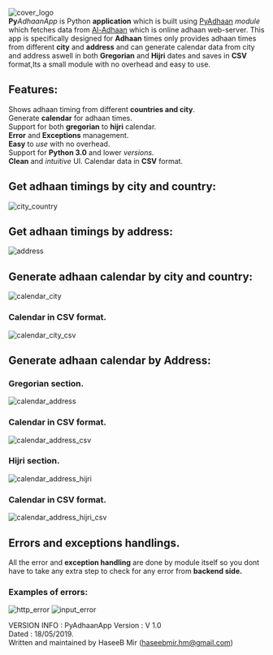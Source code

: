 ![cover_logo](https://github.com/haseeb-heaven/PyAdhaanApp/blob/master/resources/pyadhaan_logo.png?raw=true "")</br>
**Py**_AdhaanApp_ is Python **application** which is built using [PyAdhaan](https://github.com/haseeb-heaven/PyAdhaan) _module_ which fetches data from [Al-Adhaan]("https://aladhan.com/") which is online adhaan web-server.
This app is specifically designed for **Adhaan** times only provides adhaan times from different **city** and **address** and can generate calendar data from city and address aswell in both **Gregorian** and **Hijri** dates and saves in **CSV** format,Its a small module with no overhead and easy to use.

## Features:
Shows adhaan timing from different **countries and city**.</br>
Generate **calendar** for adhaan times.</br>
Support for both **gregorian** to **hijri** calendar.</br>
**Error** and **Exceptions** management.</br>
**Easy** to _use_ with no overhead.</br>
Support for **Python 3.0** and lower _versions_.</br>
**Clean** and _intuitive_ UI.
Calendar data in **CSV** format.

## Get adhaan timings by city and country:
![city_country](https://github.com/haseeb-heaven/PyAdhaanApp/blob/master/resources/prayer_timings_city.png?raw=true "") 

## Get adhaan timings by address:
![address](https://github.com/haseeb-heaven/PyAdhaanApp/blob/master/resources/prayer_timings_address.png?raw=true "") 

## Generate adhaan calendar by city and country:
![calendar_city](https://github.com/haseeb-heaven/PyAdhaanApp/blob/master/resources/prayer_calendar_city.png?raw=true "")
### Calendar in CSV format.
![calendar_city_csv](https://github.com/haseeb-heaven/PyAdhaanApp/blob/master/resources/prayer_calendar_city_csv.png?raw=true "") 

## Generate adhaan calendar by Address:
### Gregorian section.
![calendar_address](https://github.com/haseeb-heaven/PyAdhaanApp/blob/master/resources/prayer_calendar_address.png?raw=true "") 

### Calendar in CSV format.
![calendar_address_csv](https://github.com/haseeb-heaven/PyAdhaanApp/blob/master/resources/prayer_calendar_address_csv.png?raw=true "") 

### Hijri section.
![calendar_address_hijri](https://github.com/haseeb-heaven/PyAdhaanApp/blob/master/resources/prayer_calendar_address_hijri.png?raw=true "") 

### Calendar in CSV format.
![calendar_address_hijri_csv](https://github.com/haseeb-heaven/PyAdhaanApp/blob/master/resources/prayer_calendar_address_hijri_csv.png?raw=true "") 


## Errors and exceptions handlings.
All the error and **exception handling** are done by module itself so you dont have to take any extra step to check for any error from **backend side.**

### Examples of errors:
![http_error](https://github.com/haseeb-heaven/PyAdhaanApp/blob/master/resources/http_error.png?raw=true "") 
![input_error](https://github.com/haseeb-heaven/PyAdhaanApp/blob/master/resources/input_error.png?raw=true "") 

VERSION INFO :
PyAdhaanApp Version : V 1.0</br>
Dated : 18/05/2019.</br>
Written and maintained by HaseeB Mir (haseebmir.hm@gmail.com)</br>



